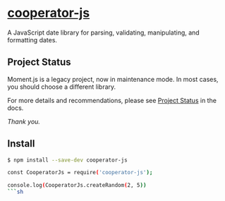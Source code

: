 # [cooperator-js](http://momentjs.com/)


A JavaScript date library for parsing, validating, manipulating, and formatting dates.

## Project Status

Moment.js is a legacy project, now in maintenance mode.  In most cases, you should choose a different library.

For more details and recommendations, please see [Project Status](https://momentjs.com/docs/#/-project-status/) in the docs.

*Thank you.*

## Install

```sh
$ npm install --save-dev cooperator-js
```

```sh
const CooperatorJs = require('cooperator-js');

console.log(CooperatorJs.createRandom(2, 5))
```sh
